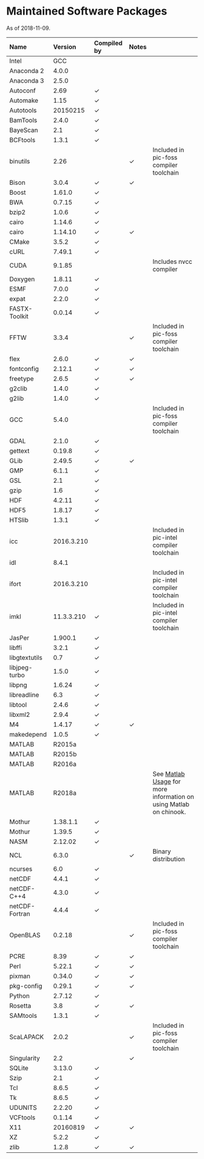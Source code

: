 # Maintained Software Packages

As of 2018-11-09.

| Name | Version | Compiled by | Notes |  |
| :--- | :--- | :--- | :--- | :--- |
| Intel | GCC |  |  |  |
| Anaconda 2 | 4.0.0 |  |  |  |
| Anaconda 3 | 2.5.0 |  |  |  |
| Autoconf | 2.69 | ✓ |  |  |
| Automake | 1.15 | ✓ |  |  |
| Autotools | 20150215 | ✓ |  |  |
| BamTools | 2.4.0 | ✓ |  |  |
| BayeScan | 2.1 | ✓ |  |  |
| BCFtools | 1.3.1 | ✓ |  |  |
| binutils | 2.26 |  | ✓ | Included in pic-foss compiler toolchain |
| Bison | 3.0.4 | ✓ | ✓ |  |
| Boost | 1.61.0 | ✓ |  |  |
| BWA | 0.7.15 | ✓ |  |  |
| bzip2 | 1.0.6 | ✓ |  |  |
| cairo | 1.14.6 | ✓ |  |  |
| cairo | 1.14.10 | ✓ | ✓ |  |
| CMake | 3.5.2 | ✓ |  |  |
| cURL | 7.49.1 | ✓ |  |  |
| CUDA | 9.1.85 |  |  | Includes nvcc compiler |
| Doxygen | 1.8.11 | ✓ |  |  |
| ESMF | 7.0.0 | ✓ |  |  |
| expat | 2.2.0 | ✓ |  |  |
| FASTX-Toolkit | 0.0.14 | ✓ |  |  |
| FFTW | 3.3.4 |  | ✓ | Included in pic-foss compiler toolchain |
| flex | 2.6.0 | ✓ | ✓ |  |
| fontconfig | 2.12.1 | ✓ | ✓ |  |
| freetype | 2.6.5 | ✓ | ✓ |  |
| g2clib | 1.4.0 | ✓ |  |  |
| g2lib | 1.4.0 | ✓ |  |  |
| GCC | 5.4.0 |  |  | Included in pic-foss compiler toolchain |
| GDAL | 2.1.0 | ✓ |  |  |
| gettext | 0.19.8 | ✓ |  |  |
| GLib | 2.49.5 | ✓ | ✓ |  |
| GMP | 6.1.1 | ✓ |  |  |
| GSL | 2.1 | ✓ |  |  |
| gzip | 1.6 | ✓ |  |  |
| HDF | 4.2.11 | ✓ |  |  |
| HDF5 | 1.8.17 | ✓ |  |  |
| HTSlib | 1.3.1 | ✓ |  |  |
| icc | 2016.3.210 |  |  | Included in pic-intel compiler toolchain |
| idl | 8.4.1 |  |  |  |
| ifort | 2016.3.210 |  |  | Included in pic-intel compiler toolchain |
| imkl | 11.3.3.210 | ✓ |  | Included in pic-intel compiler toolchain |
| JasPer | 1.900.1 | ✓ |  |  |
| libffi | 3.2.1 | ✓ |  |  |
| libgtextutils | 0.7 | ✓ |  |  |
| libjpeg-turbo | 1.5.0 | ✓ |  |  |
| libpng | 1.6.24 | ✓ |  |  |
| libreadline | 6.3 | ✓ |  |  |
| libtool | 2.4.6 | ✓ |  |  |
| libxml2 | 2.9.4 | ✓ |  |  |
| M4 | 1.4.17 | ✓ | ✓ |  |
| makedepend | 1.0.5 | ✓ |  |  |
| MATLAB | R2015a |  |  |  |
| MATLAB | R2015b |  |  |  |
| MATLAB | R2016a |  |  |  |
| MATLAB | R2018a |  |  | See [Matlab Usage](https://www.gi.alaska.edu/research-computing-systems/matlab-usage) for more information on using Matlab on chinook. |
| Mothur | 1.38.1.1 | ✓ |  |  |
| Mothur | 1.39.5 | ✓ |  |  |
| NASM | 2.12.02 | ✓ |  |  |
| NCL | 6.3.0 |  | ✓ | Binary distribution |
| ncurses | 6.0 | ✓ |  |  |
| netCDF | 4.4.1 | ✓ |  |  |
| netCDF-C++4 | 4.3.0 | ✓ |  |  |
| netCDF-Fortran | 4.4.4 | ✓ |  |  |
| OpenBLAS | 0.2.18 |  | ✓ | Included in pic-foss compiler toolchain |
| PCRE | 8.39 | ✓ | ✓ |  |
| Perl | 5.22.1 | ✓ | ✓ |  |
| pixman | 0.34.0 | ✓ | ✓ |  |
| pkg-config | 0.29.1 | ✓ | ✓ |  |
| Python | 2.7.12 | ✓ |  |  |
| Rosetta | 3.8 | ✓ | ✓ |  |
| SAMtools | 1.3.1 | ✓ |  |  |
| ScaLAPACK | 2.0.2 |  | ✓ | Included in pic-foss compiler toolchain |
| Singularity | 2.2 |  | ✓ |  |
| SQLite | 3.13.0 | ✓ |  |  |
| Szip | 2.1 | ✓ |  |  |
| Tcl | 8.6.5 | ✓ |  |  |
| Tk | 8.6.5 | ✓ |  |  |
| UDUNITS | 2.2.20 | ✓ |  |  |
| VCFtools | 0.1.14 | ✓ |  |  |
| X11 | 20160819 | ✓ | ✓ |  |
| XZ | 5.2.2 | ✓ |  |  |
| zlib | 1.2.8 | ✓ | ✓ |  |

